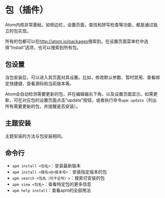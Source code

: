 # 包（插件）

Atom内核非常基础，如侧边栏，设置页面，查找和拼写检查等功能，都是通过独立的包实现。

所有的包都可以在<http://atom.io/packages>搜索到。在设置页面菜单栏中选择“Install”选项，也可以搜索到所有包。

## 包设置

当包安装后，可以进入其页面对其设置。比如，修改默认参数、暂时禁用、查看绑定快捷键、查看源码和当前版本等。

Atom会自动检测需要更新的包，并在编辑器右下角，以及设置页面显示。如需更新，可在对应包的设置页面点击“update”按钮，或者执行命令`apm update`（列出所有需要更新的包，并提醒是否安装）。

## 主题安装

主题安装的方法与包安装相同。

## 命令行

-   `apm install <包名>`：安装最新版本
-   `apm install <报名>@<版本号>`：安装指定版本的包
-   `apm search <包名（可不全写）>`：搜索可安装的包
-   `apm view <包名>`：查看特定包的更多信息
-   `apm help install`：查看apm的全部用法
